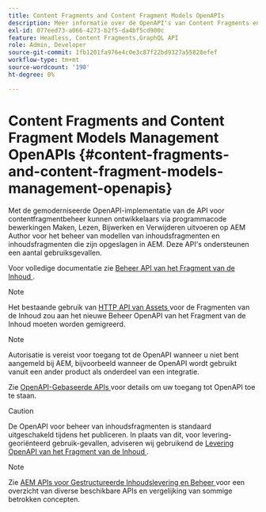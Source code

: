 ```yaml
---
title: Content Fragments and Content Fragment Models OpenAPIs
description: Meer informatie over de OpenAPI's van Content Fragments en Content Fragment Models.
exl-id: 077eed73-a066-4273-b2f5-da4bf5cd900c
feature: Headless, Content Fragments,GraphQL API
role: Admin, Developer
source-git-commit: 1fb1201fa976e4c0e3c87f22bd9327a55828efef
workflow-type: tm+mt
source-wordcount: '190'
ht-degree: 0%

---
```


# Content Fragments and Content Fragment Models Management OpenAPIs {#content-fragments-and-content-fragment-models-management-openapis}

Met de gemoderniseerde OpenAPI-implementatie van de API voor contentfragmentbeheer kunnen ontwikkelaars via programmacode bewerkingen Maken, Lezen, Bijwerken en Verwijderen uitvoeren op AEM Author voor het beheer van modellen van inhoudsfragmenten en inhoudsfragmenten die zijn opgeslagen in AEM. Deze API&#39;s ondersteunen een aantal gebruiksgevallen.

Voor volledige documentatie zie [ Beheer API van het Fragment van de Inhoud ](https://developer.adobe.com/experience-cloud/experience-manager-apis/api/stable/sites/).

>[!NOTE]
>
>Het bestaande gebruik van [ HTTP API van Assets ](https://experienceleague.adobe.com/en/docs/experience-manager-cloud-service/content/assets/admin/mac-api-assets) voor de Fragmenten van de Inhoud zou aan het nieuwe Beheer OpenAPI van het Fragment van de Inhoud moeten worden gemigreerd.

>[!NOTE]
>
>Autorisatie is vereist voor toegang tot de OpenAPI wanneer u niet bent aangemeld bij AEM, bijvoorbeeld wanneer de OpenAPI wordt gebruikt vanuit een ander product als onderdeel van een integratie.
>
>Zie [ OpenAPI-Gebaseerde APIs ](/help/implementing/developing/open-api-based-apis.md) voor details om uw toegang tot OpenAPI toe te staan.

>[!CAUTION]
>
>De OpenAPI voor beheer van inhoudsfragmenten is standaard uitgeschakeld tijdens het publiceren. In plaats van dit, voor levering-georiënteerd gebruik-gevallen, adviseren wij gebruikend de [ Levering OpenAPI van het Fragment van de Inhoud ](/help/headless/aem-content-fragment-delivery-with-openapi.md).

>[!NOTE]
>
>Zie [ AEM APIs voor Gestructureerde Inhoudslevering en Beheer ](/help/headless/apis-headless-and-content-fragments.md) voor een overzicht van diverse beschikbare APIs en vergelijking van sommige betrokken concepten.